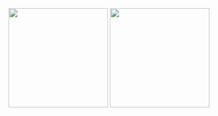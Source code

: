 <div align="center">
    <img height=200 align="center" src="https://github-readme-streak-stats-rho-ivory.vercel.app?user=Wilzzu&theme=dark&hide_border=true&ring=FFA726&fire=FFA726&currStreakLabel=FFA726&card_width=450&card_height=200&border_radius=6" />
    <img height=200 align="center" src="https://github-readme-stats.vercel.app/api/top-langs/?username=Wilzzu&layout=compact&hide_border=true&bg_color=151515&title_color=FFA726&text_color=FEFEFE&text_bold=true&include_all_commits=true&card_width=300&border_radius=5" />
</div>
